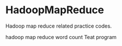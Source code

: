 
# HadoopMapReduce


Hadoop map reduce related practice codes.

hadoop map reduce word count 
Teat program
